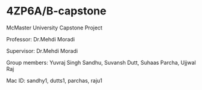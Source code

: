 # 4ZP6A/B-capstone
McMaster University Capstone Project

Professor: Dr.Mehdi Moradi

Supervisor: Dr.Mehdi Moradi

Group members: Yuvraj Singh Sandhu, Suvansh Dutt, Suhaas Parcha, Ujjwal Raj

Mac ID: sandhy1, dutts1, parchas, raju1


